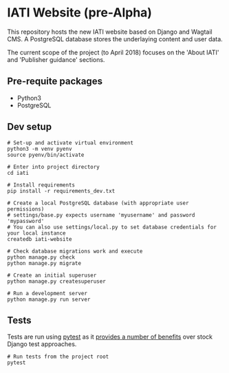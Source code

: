 # IATI Website (pre-Alpha)
This repository hosts the new IATI website based on Django and Wagtail CMS.  A PostgreSQL database stores the underlaying content and user data.

The current scope of the project (to April 2018) focuses on the 'About IATI' and 'Publisher guidance' sections.


## Pre-requite packages

- Python3
- PostgreSQL


## Dev setup
```
# Set-up and activate virtual environment
python3 -m venv pyenv
source pyenv/bin/activate

# Enter into project directory
cd iati

# Install requirements
pip install -r requirements_dev.txt

# Create a local PostgreSQL database (with appropriate user permissions)
# settings/base.py expects username 'myusername' and password 'mypassword'
# You can also use settings/local.py to set database credentials for your local instance
createdb iati-website

# Check database migrations work and execute
python manage.py check
python manage.py migrate

# Create an initial superuser
python manage.py createsuperuser

# Run a development server
python manage.py run server
```

## Tests

Tests are run using [pytest](https://pytest.org/) as it [provides a number of benefits](https://pytest-django.readthedocs.io/en/latest/#why-would-i-use-this-instead-of-django-s-manage-py-test-command) over stock Django test approaches.
```
# Run tests from the project root
pytest
```
